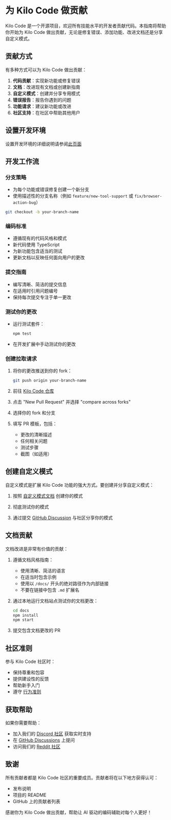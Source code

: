 # 为 Kilo Code 做贡献

Kilo Code 是一个开源项目，欢迎所有技能水平的开发者贡献代码。本指南将帮助你开始为 Kilo Code 做出贡献，无论是修复错误、添加功能、改进文档还是分享自定义模式。

## 贡献方式

有多种方式可以为 Kilo Code 做出贡献：

1. **代码贡献**：实现新功能或修复错误
2. **文档**：改进现有文档或创建新指南
3. **自定义模式**：创建并分享专用模式
4. **错误报告**：报告你遇到的问题
5. **功能请求**：建议新功能或改进
6. **社区支持**：在社区中帮助其他用户

## 设置开发环境

设置开发环境的详细说明请参阅[此页面](/extending/development-environment.md)

## 开发工作流

### 分支策略

- 为每个功能或错误修复创建一个新分支
- 使用描述性的分支名称（例如 `feature/new-tool-support` 或 `fix/browser-action-bug`）

```bash
git checkout -b your-branch-name
```

### 编码标准

- 遵循现有的代码风格和模式
- 新代码使用 TypeScript
- 为新功能包含适当的测试
- 更新文档以反映任何面向用户的更改

### 提交指南

- 编写清晰、简洁的提交信息
- 在适用时引用问题编号
- 保持每次提交专注于单一更改

### 测试你的更改

- 运行测试套件：
    ```bash
    npm test
    ```
- 在开发扩展中手动测试你的更改

### 创建拉取请求

1. 将你的更改推送到你的 fork：

    ```bash
    git push origin your-branch-name
    ```

2. 前往 [Kilo Code 仓库](https://github.com/Kilo-Org/kilocode)

3. 点击 "New Pull Request" 并选择 "compare across forks"

4. 选择你的 fork 和分支

5. 填写 PR 模板，包括：
    - 更改的清晰描述
    - 任何相关问题
    - 测试步骤
    - 截图（如适用）

## 创建自定义模式

自定义模式是扩展 Kilo Code 功能的强大方式。要创建并分享自定义模式：

1. 按照 [自定义模式文档](/features/custom-modes) 创建你的模式

2. 彻底测试你的模式

3. 通过提交 [GitHub Discussion](https://github.com/Kilo-Org/kilocode/discussions) 与社区分享你的模式

## 文档贡献

文档改进是非常有价值的贡献：

1. 遵循文档风格指南：

    - 使用清晰、简洁的语言
    - 在适当时包含示例
    - 使用以 `/docs/` 开头的绝对路径作为内部链接
    - 不要在链接中包含 `.md` 扩展名

2. 通过本地运行文档站点测试你的文档更改：

    ```bash
    cd docs
    npm install
    npm start
    ```

3. 提交包含文档更改的 PR

## 社区准则

参与 Kilo Code 社区时：

- 保持尊重和包容
- 提供建设性的反馈
- 帮助新手入门
- 遵守 [行为准则](https://github.com/Kilo-Org/kilocode/blob/main/CODE_OF_CONDUCT.md)

## 获取帮助

如果你需要帮助：

- 加入我们的 [Discord 社区](https://kilocode.ai/discord) 获取实时支持
- 在 [GitHub Discussions](https://github.com/Kilo-Org/kilocode/discussions) 上提问
- 访问我们的 [Reddit 社区](https://www.reddit.com/r/KiloCode)

## 致谢

所有贡献者都是 Kilo Code 社区的重要成员。贡献者将在以下地方获得认可：

- 发布说明
- 项目的 README
- GitHub 上的贡献者列表

感谢你为 Kilo Code 做出贡献，帮助让 AI 驱动的编码辅助对每个人更好！
